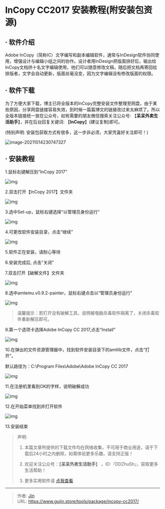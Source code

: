 # InCopy CC2017 安装教程(附安装包资源)


## · 软件介绍
Adobe InCopy（简称IC）文字编写和副本编辑软件，通常与InDesign软件协同使用，增强设计与编辑小组之间的协作。设计者用InDesign把版面排好后，输出给InCopy文档供十名文字编辑使用，他们可以随意修改文稿，随后把文档再寄回给排版者，文字会自动更新，版面丝毫没变，因为文字编辑没有修改版面的权限。

## · 软件下载
为了方便大家下载，博主已将全版本的InCopy完整安装文件整理至网盘，由于某些原因，分享网盘链接容易失效，到时候一篇篇博文的链接改过来太麻烦了。所以全版本链接统一放在公众号，如有需要的朋友微信搜索关注公众号: 【**呆呆外卖生活助手**】，并在后台回复关键词: 【**InCopy**】(建议复制)即可。

(特别声明: 安装包获取方式有很多，这一步非必须，大家凭喜好关注即可！)

![image-20211014230747327](https://img.gujin.store/img/image-20211014230747327.png)

## · 安装教程

1.鼠标右键解压到“InCopy 2017”

![img](https://img.gujin.store/img/v2-16d661e5dc79eac75f3166f8093d045c_720w.png)

2.双击打开【InCopy 2017】文件夹

![img](https://img.gujin.store/img/v2-236e37e70d0100c7f82db0e84b3642cb_720w.png)

3.选中Set-up，鼠标右键选择“以管理员身份运行”

![img](https://img.gujin.store/img/v2-2998b97ae6403b38668924c01f06fa49_720w.png)

4.可更改软件安装目录，点击“继续”

![img](https://img.gujin.store/img/v2-05b895f2fd805c88b6aebd4641762716_720w.png)

5.软件正在安装，请耐心等待

6.安装完成后, 点击“关闭”

7.双击打开【破解文件】文件夹

![img](https://img.gujin.store/img/v2-e4346eab3db3cd14e53a817cd314b9af_720w.png)

8.选中amtemu.v0.9.2-painter，鼠标右键点击以“管理员身份运行”

![img](https://img.gujin.store/img/v2-201179881639d298ea2d3f6881badeb5_720w.png)

> 温馨提示：若打开没有破解工具，说明被电脑杀毒软件隔离了，关闭杀毒软件重新解压即可。

9.第一个选项卡选择Adobe InCopy CC 2017,点击“Install”

![img](https://img.gujin.store/img/v2-e38da1456c89251b47f3cd9e50866dd8_720w.png)



10.在弹出的文件资源管理器中，找到软件安装目录下的amtlib文件，点击“打开”。

默认路径为：C:\Program Files\Adobe\Adobe InCopy CC 2017

![img](https://img.gujin.store/img/v2-5df24a1b963a9bd3b0cab61ce0762832_720w.png)

11.在注册机里看到OK的字样，说明破解成功

![img](https://img.gujin.store/img/v2-64fdccb219355f47118ee2a53afbdb0a_720w.png)

12.在开始菜单找到并打开软件

![img](https://img.gujin.store/img/v2-9cc3078e6846e633db63ba7b32126943_720w.png)

13.安装结束



> 声明: 
>
> 1. 本篇文章所提供的下载文件均在网络收集，不可用于商业用途，请于下载后24小时之内删除，如需体验更多乐趣，请支持正版！
>
> 2. 欢迎关注公众号：【**呆呆外卖生活助手**】 ，ID:『DDZhuSh』，获取更多生活帮助！
>
> 3. 更多实用软件请  [点我查看](/tools)


---

> 作者: [Jin](https://img.gujin.store/img/favicon.ico)  
> URL: https://www.gujin.store/tools/package/incopy-cc2017/  

